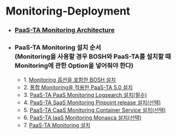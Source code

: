 # Monitoring-Deployment
- ### [PaaS-TA Monitoring Architecture](https://github.com/paas-ta/Guide-5.0-Ravioli/blob/master/service-guide/monitoring/PAAS-TA_MONITORING_ARCHITECTURE.md)
- ### PaaS-TA Monitoring 설치 순서<br>(Monitoring을 사용할 경우 BOSH와 PaaS-TA를 설치할 때 Monitoring에 관한 Option을 넣어줘야 한다)
  - 1\. [Monitoring 옵션을 포함한 BOSH 설치](https://github.com/paas-ta/Guide-5.0-Ravioli/blob/master/install-guide/bosh/PAAS-TA_BOSH2_INSTALL_GUIDE_V5.0.md#1032)
  - 2\. [통합 Monitoring을 적용한 PaaS-TA 5.0 설치](https://github.com/paas-ta/Guide-5.0-Ravioli/blob/master/install-guide/paasta-monitoring/PAAS-TA_CORE_MONITORING_INSTALL_GUIDE_V5.0.md)
  - 3\. [PaaS-TA PaaS Monitoring Logsearch 설치(필수)](https://github.com/paas-ta/Guide-5.0-Ravioli/blob/master/service-guide/monitoring/PAAS-TA_MONITORING_LOGSEARCH_INSTALL.md)
  - 4\. [PaaS-TA SaaS Monitoring Pinpoint release 설치(선택)](https://github.com/paas-ta/Guide-5.0-Ravioli/blob/master/service-guide/monitoring/PAAS-TA_MONITORING_PINPOINT_MONITORING_INSTALL.md)
  - 5\. [PaaS-TA CaaS Monitoring Container Service 설치(선택)](https://github.com/paas-ta/Guide-5.0-Ravioli/blob/master/service-guide/monitoring/PAAS-TA_MONITORING_CONTAINER_SERVICE_INSTALL.md)
  - 6\. [PaaS-TA IaaS Monitoring Monasca 설치(선택)](https://github.com/paas-ta/Guide-5.0-Ravioli/blob/master/service-guide/monitoring/PAAS-TA_MONITORING_MONASCA_INSTALL.md)
  - 7\. [PaaS-TA Monitoring 설치](https://github.com/paas-ta/Guide-5.0-Ravioli/edit/master/service-guide/monitoring/PAAS-TA_MONITORING_PAAS-TA_MONITORING_INSTALL.md)
